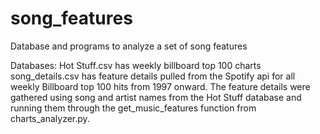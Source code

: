 # song_features
Database and programs to analyze a set of song features

Databases:
Hot Stuff.csv has weekly billboard top 100 charts
song_details.csv has feature details pulled from the Spotify api for all weekly Billboard top 100 hits from 1997 onward.
The feature details were gathered using song and artist names from the Hot Stuff database and running them through the get_music_features function from charts_analyzer.py.
